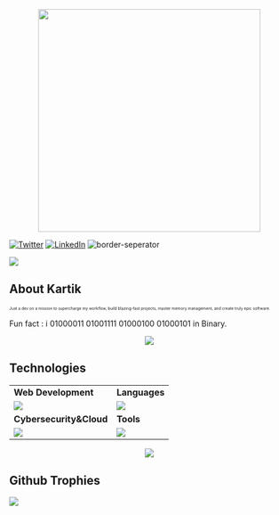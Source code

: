  
<div style="text-align: center;"> 
  <img width="400" src="https://readme-typing-svg.herokuapp.com?font=JetBrains+Mono&weight=600&size=30&duration=3000&color=2AF7B4&width=535&lines=Hi%2C+I'm+Anas%F0%9F%91%8B;Let's+Connect!"/>
</div>

[![Twitter](https://skillicons.dev/icons?i=twitter)](https://x.com/NadkarAnas45)
[![LinkedIn](https://skillicons.dev/icons?i=linkedin)](https://www.linkedin.com/in/anas-nadkar-2765121a9/)
![border-seperator](assets/borderseparator.gif) 
  
![](https://komarev.com/ghpvc/?username=NadkarAnas45)
## About Kartik
<p style="font-size:7px;">
Just a dev on a mission to supercharge my workflow, build blazing-fast projects, master memory management, and create truly epic software.
</p>
<p>Fun fact : i 01000011 01001111 01000100 01000101  in Binary. </p>
<p align="center"><img src= 'https://capsule-render.vercel.app/api?type=rect&color=gradient&height=2.5'/></p>

## Technologies
 
<table>
<tr>
	<td><strong>Web Development</strong></td>
	<td><strong>Languages</strong></td>
</tr>
<tr>
		<td><img src = "https://skillicons.dev/icons?i=html,css,react,tailwind,nodejs,express,mongodb,postgresql,prisma,firebase" ></td>
		<td><img src = "https://skillicons.dev/icons?i=javascript,java,python,c&theme=dark"></td>
</tr>
<tr>
	<td><strong>Cybersecurity&Cloud</strong></td>
	<td><strong>Tools</strong></td>
</tr>
<tr>
	<td><img src = "https://skillicons.dev/icons?i=linux,docker,kubernetes,azure,vercel&theme=dark"></td>
	<td><img src = "https://skillicons.dev/icons?i=git,vscode,github,githubactions&theme=dark"></td>
</tr>
</table>

<p align="center"><img src= 'https://capsule-render.vercel.app/api?type=rect&color=gradient&height=2.5'/></p>

## Github Trophies
![](https://github-profile-trophy.vercel.app/?username=anasnadkar45&theme=nord&no-frame=false&no-bg=true&margin-w=4)

														
